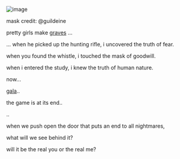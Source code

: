 ![image](https://media.discordapp.net/attachments/876321139369054280/1290029240183427194/Untitled71_20240929201437.png?ex=66faf8da&is=66f9a75a&hm=960bba069c61d3ca8d37bf0f9e9d8bb9fa6d391a94e1a421ae4a97e58363ee52&=&format=webp&quality=lossless)

mask credit: @guildeine

pretty girls make [graves](https://retrospring.net/@spacetalkingjive) ... 

... when he picked up the hunting rifle, i uncovered the truth of fear.

when you found the whistle, i touched the mask of goodwill.

when i entered the study, i knew the truth of human nature.

now...

[gala](https://thesignoffour.carrd.co/)..

the game is at its end..

..

when we push open the door that puts an end to all nightmares,

what will we see behind it?

will it be the real you or the real me?
